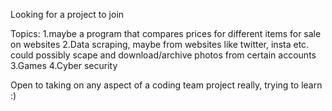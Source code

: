 Looking for a project to join

Topics:
1.maybe a program that compares prices for different items for sale on websites
2.Data scraping, maybe from websites like twitter, insta etc. could possibly scape and download/archive  photos from certain accounts 
3.Games
4.Cyber security

Open to taking on any aspect of a coding team project really, trying to learn :) 
